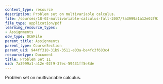 ```yaml
---
content_type: resource
description: Problem set on multivariable calculus.
file: /courses/18-02-multivariable-calculus-fall-2007/7a3999a1a12e02f937ec59431ff5e8de_ps11.pdf
file_type: application/pdf
learning_resource_types:
- Assignments
ocw_type: OCWFile
parent_title: Assignments
parent_type: CourseSection
parent_uid: 944ff310-31b9-3511-e03a-be4fc3f603c4
resourcetype: Document
title: Problem Set 11
uid: 7a3999a1-a12e-02f9-37ec-59431ff5e8de
---
```

Problem set on multivariable calculus.

